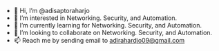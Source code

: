 - 👋 Hi, I’m @adisaptoraharjo
- 👀 I’m interested in Networking. Security, and Automation.
- 🌱 I’m currently learning for Networking. Security, and Automation.
- 💞️ I’m looking to collaborate on Networking. Security, and Automation.
- 📫 Reach me by sending email to adirahardjo09@gmail.com

<!---
adisaptoraharjo/adisaptoraharjo is a ✨ special ✨ repository because its `README.md` (this file) appears on your GitHub profile.
You can click the Preview link to take a look at your changes.
--->
